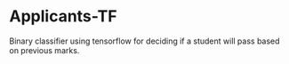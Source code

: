 # Applicants-TF
Binary classifier using tensorflow for deciding if a student will pass based on previous marks.
